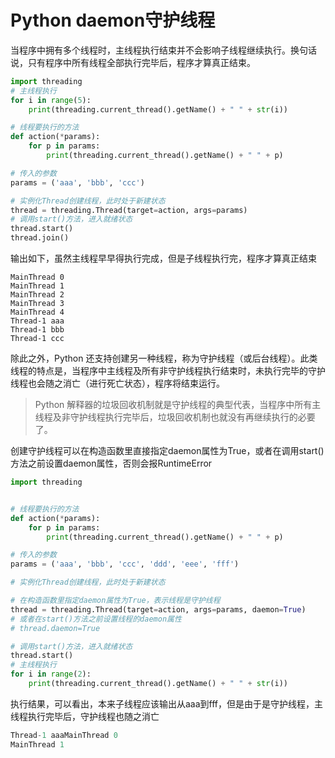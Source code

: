 # Python daemon守护线程
当程序中拥有多个线程时，主线程执行结束并不会影响子线程继续执行。换句话说，只有程序中所有线程全部执行完毕后，程序才算真正结束。
```python
import threading
# 主线程执行
for i in range(5):
    print(threading.current_thread().getName() + " " + str(i))

# 线程要执行的方法
def action(*params):
    for p in params:
        print(threading.current_thread().getName() + " " + p)

# 传入的参数
params = ('aaa', 'bbb', 'ccc')

# 实例化Thread创建线程，此时处于新建状态
thread = threading.Thread(target=action, args=params)
# 调用start()方法，进入就绪状态
thread.start()
thread.join()

```
输出如下，虽然主线程早早得执行完成，但是子线程执行完，程序才算真正结束
```
MainThread 0
MainThread 1
MainThread 2
MainThread 3
MainThread 4
Thread-1 aaa
Thread-1 bbb
Thread-1 ccc
```
除此之外，Python 还支持创建另一种线程，称为守护线程（或后台线程）。此类线程的特点是，当程序中主线程及所有非守护线程执行结束时，未执行完毕的守护线程也会随之消亡（进行死亡状态），程序将结束运行。
> Python 解释器的垃圾回收机制就是守护线程的典型代表，当程序中所有主线程及非守护线程执行完毕后，垃圾回收机制也就没有再继续执行的必要了。

创建守护线程可以在构造函数里直接指定daemon属性为True，或者在调用start()方法之前设置daemon属性，否则会报RuntimeError
```python
import threading


# 线程要执行的方法
def action(*params):
    for p in params:
        print(threading.current_thread().getName() + " " + p)

# 传入的参数
params = ('aaa', 'bbb', 'ccc', 'ddd', 'eee', 'fff')

# 实例化Thread创建线程，此时处于新建状态

# 在构造函数里指定daemon属性为True，表示线程是守护线程
thread = threading.Thread(target=action, args=params, daemon=True)
# 或者在start()方法之前设置线程的daemon属性
# thread.daemon=True

# 调用start()方法，进入就绪状态
thread.start()
# 主线程执行
for i in range(2):
    print(threading.current_thread().getName() + " " + str(i))
```
执行结果，可以看出，本来子线程应该输出从aaa到fff，但是由于是守护线程，主线程执行完毕后，守护线程也随之消亡
```python
Thread-1 aaaMainThread 0
MainThread 1
```